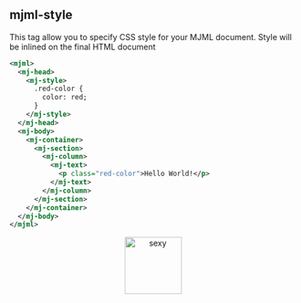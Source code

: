 ## mjml-style

This tag allow you to specify CSS style for your MJML document. Style will be inlined on the final HTML document

 ```xml
 <mjml>
   <mj-head>
     <mj-style>
       .red-color {
         color: red;
       }
     </mj-style>
   </mj-head>
   <mj-body>
     <mj-container>
       <mj-section>
         <mj-column>
           <mj-text>
             <p class="red-color">Hello World!</p>
           </mj-text>
         </mj-column>
       </mj-section>
     </mj-container>
   </mj-body>
 </mjml>
 ```

<p align="center">
  <a href="https://mjml.io/try-it-live/component/head-title">
    <img width="100px" src="http://imgh.us/TRYITLIVE.svg" alt="sexy" />
  </a>
</p>
